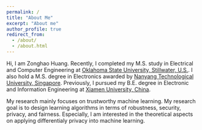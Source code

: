 ```yaml
---
permalink: /
title: "About Me"
excerpt: "About me"
author_profile: true
redirect_from: 
  - /about/
  - /about.html
---
```


Hi, I am Zonghao Huang. Recently, I completed my M.S. study in Electrical and Computer Engineering at [Oklahoma State University, Stillwater, U.S.](https://go.okstate.edu/). I also hold a M.S. degree in Electronics awarded by [Nanyang Technological University, Singapore](https://www.ntu.edu.sg/Pages/home.aspx). Previously, I pursued my B.E. degree in Electronic and Information Engineering at [Xiamen University, China](https://en.xmu.edu.cn/).

My research mainly focuses on trustworthy machine learning. My research goal is to design learning algorithms in terms of robustness, security, privacy, and fairness. Especially, I am interested in the theoretical aspects on applying differentialy privacy into machine learning.
